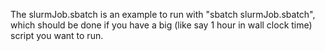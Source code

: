 


The slurmJob.sbatch is an example to run with "sbatch slurmJob.sbatch", which should be done if you have a big (like say 1 hour in wall clock time) script you want to run.

